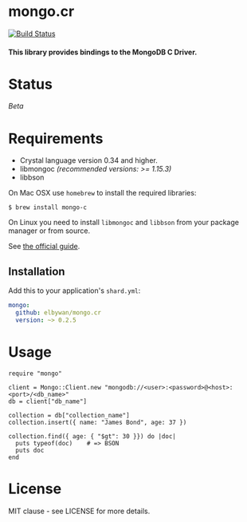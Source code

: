# mongo.cr

[![Build Status](https://travis-ci.org/elbywan/mongo.cr.svg?branch=master)](https://travis-ci.org/elbywan/mongo.cr)

#### This library provides bindings to the MongoDB C Driver.

# Status

*Beta*

# Requirements

- Crystal language version 0.34 and higher.
- libmongoc *(recommended versions: >= 1.15.3)*
- libbson

On Mac OSX use `homebrew` to install the required libraries:

```
$ brew install mongo-c
```

On Linux you need to install `libmongoc` and `libbson` from your package manager or from source.

See [the official guide](http://mongoc.org/libmongoc/current/installing.html).

## Installation

Add this to your application's `shard.yml`:

```yaml
mongo:
  github: elbywan/mongo.cr
  version: ~> 0.2.5
```

# Usage

```crystal
require "mongo"

client = Mongo::Client.new "mongodb://<user>:<password>@<host>:<port>/<db_name>"
db = client["db_name"]

collection = db["collection_name"]
collection.insert({ name: "James Bond", age: 37 })

collection.find({ age: { "$gt": 30 }}) do |doc|
  puts typeof(doc)    # => BSON
  puts doc
end
```

# License

MIT clause - see LICENSE for more details.
